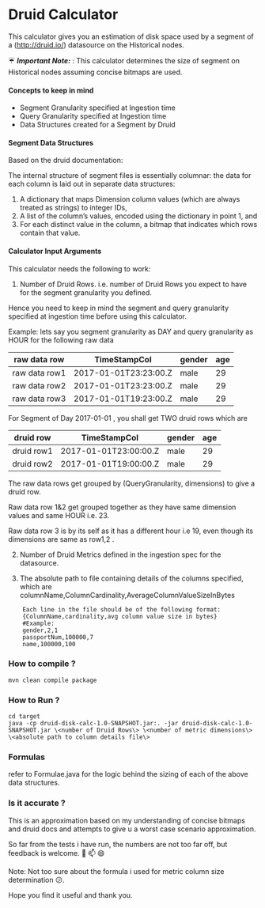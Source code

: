 # Druid Calculator
This calculator gives you an estimation of disk space used by a segment of a (http://druid.io/) datasource on the Historical nodes.

 :umbrella: ***Important Note:*** : This calculator determines the size of segment on Historical nodes assuming concise bitmaps are used.

#### Concepts to keep in mind

* Segment Granularity specified at Ingestion time
* Query Granularity specified at Ingestion time
* Data Structures created for a Segment by Druid

#### Segment Data Structures

Based on the druid documentation:

The internal structure of segment files is essentially columnar: the data for each column is laid out in separate data structures:

1. A dictionary that maps Dimension column values (which are always treated as strings) to integer IDs,
2. A list of the column’s values, encoded using the dictionary in point 1, and
3. For each distinct value in the column, a bitmap that indicates which rows contain that value.

#### Calculator Input Arguments 

This calculator needs the following to work:

1. Number of Druid Rows. i.e. number of Druid Rows you expect to have for the segment granularity you defined.

Hence you need to keep in mind the segment and query granularity specified at ingestion time before using this calculator.

Example: lets say you segment granularity as DAY and query granularity as HOUR for the following raw data

raw data row  | TimeStampCol          | gender | age |
--------------| ----------------------| -------|------
raw data row1 | 2017-01-01T23:23:00.Z | male   |  29 |
raw data row2 | 2017-01-01T23:23:00.Z | male   |  29 |
raw data row3 | 2017-01-01T19:23:00.Z | male   |  29 |

For Segment of Day 2017-01-01 , you shall get TWO druid rows which are
    
druid row  | TimeStampCol          | gender | age |
-----------| ----------------------| -------|------
druid row1 | 2017-01-01T23:00:00.Z | male   |  29 |
druid row2 | 2017-01-01T19:00:00.Z | male   |  29 |
     
The raw data rows get grouped by (QueryGranularity, dimensions) to give a druid row.

Raw data row 1&2 get grouped together as they have same dimension values and same HOUR i.e. 23.

Raw data row 3 is by its self as it has a different hour i.e 19, even though its dimensions are same as row1,2 .    
    
2. Number of Druid Metrics defined in the ingestion spec for the datasource.


3. The absolute path to file containing details of the columns specified, which are columnName,ColumnCardinality,AverageColumnValueSizeInBytes

```
    Each line in the file should be of the following format:
    {ColumnName,cardinality,avg column value size in bytes}
    #Example:
    gender,2,1
    passportNum,100000,7
    name,100000,100
```

### How to compile ?

```
mvn clean compile package
```

### How to Run ?

```
cd target
java -cp druid-disk-calc-1.0-SNAPSHOT.jar:. -jar druid-disk-calc-1.0-SNAPSHOT.jar \<number of Druid Rows\> \<number of metric dimensions\> \<absolute path to column details file\>
```

### Formulas

refer to Formulae.java for the logic behind the sizing of each of the above data structures.


### Is it accurate ?

This is an approximation based on my understanding of concise bitmaps and druid docs and attempts
to give u a worst case scenario approximation.

So far from the tests i have run, the numbers are not too far off, but feedback is welcome.  :raised_hands:  :mailbox:  :smile:

Note: Not too sure about the formula i used for metric column size determination  :confused:.

Hope you find it useful and thank you.
